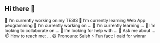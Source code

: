 ## Hi there 👋
🔭 I’m currently working on my TESIS
🌱 I’m currently learning Web App peogramming
🔭 I’m currently working on ...
🌱 I’m currently learning ...
👯 I’m looking to collaborate on ...
🤔 I’m looking for help with ...
💬 Ask me about ...
📫 How to reach me: ...
😄 Pronouns: Salsh
⚡ Fun fact: I oaid for winrar
